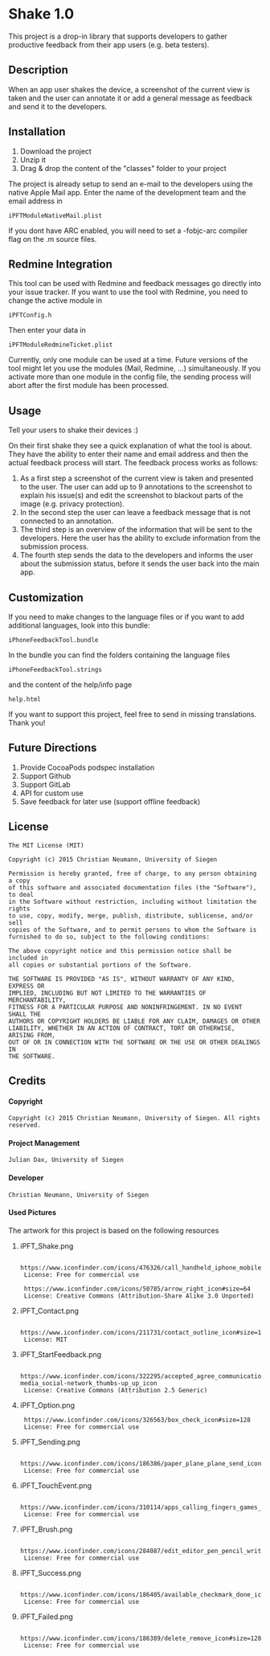 # Shake 1.0

This project is a drop-in library that supports developers to gather productive feedback from their app users (e.g. beta testers).

## Description

When an app user shakes the device, a screenshot of the current view is taken and the user can annotate it or add a general message as feedback and send it to the developers.

## Installation

1. Download the project
1. Unzip it
1. Drag & drop the content of the "classes" folder to your project

The project is already setup to send an e-mail to the developers using the native Apple Mail app.
Enter the name of the development team and the email address in 
  
	iPFTModuleNativeMail.plist

If you dont have ARC enabled, you will need to set a -fobjc-arc compiler flag on the .m source files. 

## Redmine Integration

This tool can be used with Redmine and feedback messages go directly into your issue tracker.
If you want to use the tool with Redmine, you need to change the active module in 

	iPFTConfig.h

Then enter your data in

	iPFTModuleRedmineTicket.plist

Currently, only one module can be used at a time. Future versions of the tool might let you use the modules (Mail, Redmine, ...) simultaneously. 
If you activate more than one module in the config file, the sending process will abort after the first module has been processed.

## Usage

Tell your users to shake their devices :)

On their first shake they see a quick explanation of what the tool is about. They have the ability to enter their name and email address and then the actual feedback process will start.
The feedback process works as follows:

1. As a first step a screenshot of the current view is taken and presented to the user. The user can add up to 9 annotations to the screenshot to explain his issue(s) and edit the screenshot to blackout parts of the image (e.g. privacy protection).
1. In the second step the user can leave a feedback message that is not connected to an annotation.
1. The third step is an overview of the information that will be sent to the developers. Here the user has the ability to exclude information from the submission process.
1. The fourth step sends the data to the developers and informs the user about the submission status, before it sends the user back into the main app.

## Customization

If you need to make changes to the language files or if you want to add additional languages, look into this bundle:

	iPhoneFeedbackTool.bundle
	
In the bundle you can find the folders containing the language files

	iPhoneFeedbackTool.strings

and the content of the help/info page

	help.html
	
If you want to support this project, feel free to send in missing translations. Thank you!

## Future Directions

1. Provide CocoaPods podspec installation
1. Support Github 
1. Support GitLab 
1. API for custom use
1. Save feedback for later use (support offline feedback)

## License

	The MIT License (MIT)
	
	Copyright (c) 2015 Christian Neumann, University of Siegen
	
	Permission is hereby granted, free of charge, to any person obtaining a copy
	of this software and associated documentation files (the "Software"), to deal
	in the Software without restriction, including without limitation the rights
	to use, copy, modify, merge, publish, distribute, sublicense, and/or sell
	copies of the Software, and to permit persons to whom the Software is
	furnished to do so, subject to the following conditions:
	
	The above copyright notice and this permission notice shall be included in
	all copies or substantial portions of the Software.
	
	THE SOFTWARE IS PROVIDED "AS IS", WITHOUT WARRANTY OF ANY KIND, EXPRESS OR
	IMPLIED, INCLUDING BUT NOT LIMITED TO THE WARRANTIES OF MERCHANTABILITY,
	FITNESS FOR A PARTICULAR PURPOSE AND NONINFRINGEMENT. IN NO EVENT SHALL THE
	AUTHORS OR COPYRIGHT HOLDERS BE LIABLE FOR ANY CLAIM, DAMAGES OR OTHER
	LIABILITY, WHETHER IN AN ACTION OF CONTRACT, TORT OR OTHERWISE, ARISING FROM,
	OUT OF OR IN CONNECTION WITH THE SOFTWARE OR THE USE OR OTHER DEALINGS IN
	THE SOFTWARE.

## Credits

#### Copyright

	Copyright (c) 2015 Christian Neumann, University of Siegen. All rights reserved.

#### Project Management

	Julian Dax, University of Siegen

#### Developer

	Christian Neumann, University of Siegen

#### Used Pictures

The artwork for this project is based on the following resources

1. iPFT_Shake.png

        https://www.iconfinder.com/icons/476326/call_handheld_iphone_mobile_phone_smartphone_telephone_icon
        License: Free for commercial use

        https://www.iconfinder.com/icons/50785/arrow_right_icon#size=64
        License: Creative Commons (Attribution-Share Alike 3.0 Unported)

2. iPFT_Contact.png

        https://www.iconfinder.com/icons/211731/contact_outline_icon#size=128
        License: MIT

3. iPFT_StartFeedback.png

		https://www.iconfinder.com/icons/322295/accepted_agree_communication_creative_facebook_favorite_grid_hand_like_ok_outline_shape_social-media_social-network_thumbs-up_up_icon
		License: Creative Commons (Attribution 2.5 Generic)

4. iPFT_Option.png

		https://www.iconfinder.com/icons/326563/box_check_icon#size=128
		License: Free for commercial use

5. iPFT_Sending.png

		https://www.iconfinder.com/icons/186386/paper_plane_plane_send_icon#size=128
		License: Free for commercial use

6. iPFT_TouchEvent.png

		https://www.iconfinder.com/icons/310114/apps_calling_fingers_games_mobile_mobile_phone_phone_screen_touch_touching_touchscreen_icon#size=128
		License: Free for commercial use 

7. iPFT_Brush.png

		https://www.iconfinder.com/icons/284087/edit_editor_pen_pencil_write_icon#size=128
		License: Free for commercial use

8. iPFT_Success.png

		https://www.iconfinder.com/icons/186405/available_checkmark_done_icon#size=256
		License: Free for commercial use

9. iPFT_Failed.png

		https://www.iconfinder.com/icons/186389/delete_remove_icon#size=128
		License: Free for commercial use


